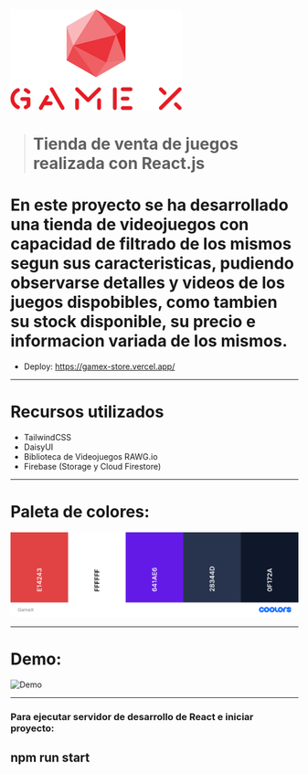 ![Logo](https://raw.githubusercontent.com/GiorgioCode/tienda-GameX/master/src/GameX-Logo.png)

> # Tienda de venta de juegos realizada con React.js

# En este proyecto se ha desarrollado una tienda de videojuegos con capacidad de filtrado de los mismos segun sus caracteristicas, pudiendo observarse detalles y videos de los juegos dispobibles, como tambien su stock disponible, su precio e informacion variada de los mismos.

-   Deploy: https://gamex-store.vercel.app/

---

# Recursos utilizados

-   TailwindCSS
-   DaisyUI
-   Biblioteca de Videojuegos RAWG.io
-   Firebase (Storage y Cloud Firestore)

---

# Paleta de colores:

![Paleta](https://raw.githubusercontent.com/GiorgioCode/tienda-GameX/master/src/paleta-GameX.png)

---

# Demo:

![Demo](https://raw.githubusercontent.com/GiorgioCode/tienda-GameX/master/src/demo.gif)

---

### Para ejecutar servidor de desarrollo de React e iniciar proyecto:

## npm run start

